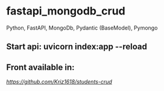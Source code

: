 # fastapi_mongodb_crud

Python, FastAPI, MongoDb, Pydantic (BaseModel), Pymongo

## **Start api:** uvicorn index:app --reload

## **Front available in:**

*https://github.com/Kriz1618/students-crud*
